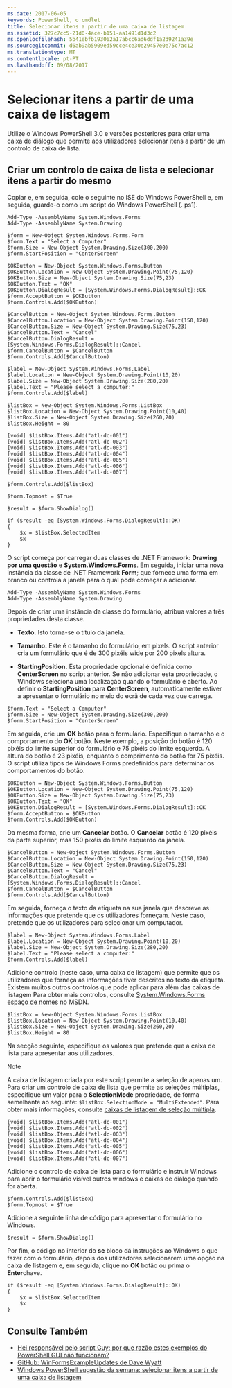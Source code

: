 ```yaml
---
ms.date: 2017-06-05
keywords: PowerShell, o cmdlet
title: Selecionar itens a partir de uma caixa de listagem
ms.assetid: 327c7cc5-21d0-4ace-b151-aa1491d1d3c2
ms.openlocfilehash: 5b41ebfb193062a17abcc6ad6ddf1a2d9241a39e
ms.sourcegitcommit: d6ab9ab5909ed59cce4ce30e29457e0e75c7ac12
ms.translationtype: MT
ms.contentlocale: pt-PT
ms.lasthandoff: 09/08/2017
---
```

# <a name="selecting-items-from-a-list-box"></a>Selecionar itens a partir de uma caixa de listagem
Utilize o Windows PowerShell 3.0 e versões posteriores para criar uma caixa de diálogo que permite aos utilizadores selecionar itens a partir de um controlo de caixa de lista.

## <a name="create-a-list-box-control-and-select-items-from-it"></a>Criar um controlo de caixa de lista e selecionar itens a partir do mesmo
Copiar e, em seguida, cole o seguinte no ISE do Windows PowerShell e, em seguida, guarde-o como um script do Windows PowerShell (. ps1).

```
Add-Type -AssemblyName System.Windows.Forms
Add-Type -AssemblyName System.Drawing

$form = New-Object System.Windows.Forms.Form 
$form.Text = "Select a Computer"
$form.Size = New-Object System.Drawing.Size(300,200) 
$form.StartPosition = "CenterScreen"

$OKButton = New-Object System.Windows.Forms.Button
$OKButton.Location = New-Object System.Drawing.Point(75,120)
$OKButton.Size = New-Object System.Drawing.Size(75,23)
$OKButton.Text = "OK"
$OKButton.DialogResult = [System.Windows.Forms.DialogResult]::OK
$form.AcceptButton = $OKButton
$form.Controls.Add($OKButton)

$CancelButton = New-Object System.Windows.Forms.Button
$CancelButton.Location = New-Object System.Drawing.Point(150,120)
$CancelButton.Size = New-Object System.Drawing.Size(75,23)
$CancelButton.Text = "Cancel"
$CancelButton.DialogResult = [System.Windows.Forms.DialogResult]::Cancel
$form.CancelButton = $CancelButton
$form.Controls.Add($CancelButton)

$label = New-Object System.Windows.Forms.Label
$label.Location = New-Object System.Drawing.Point(10,20) 
$label.Size = New-Object System.Drawing.Size(280,20) 
$label.Text = "Please select a computer:"
$form.Controls.Add($label) 

$listBox = New-Object System.Windows.Forms.ListBox 
$listBox.Location = New-Object System.Drawing.Point(10,40) 
$listBox.Size = New-Object System.Drawing.Size(260,20) 
$listBox.Height = 80

[void] $listBox.Items.Add("atl-dc-001")
[void] $listBox.Items.Add("atl-dc-002")
[void] $listBox.Items.Add("atl-dc-003")
[void] $listBox.Items.Add("atl-dc-004")
[void] $listBox.Items.Add("atl-dc-005")
[void] $listBox.Items.Add("atl-dc-006")
[void] $listBox.Items.Add("atl-dc-007")

$form.Controls.Add($listBox) 

$form.Topmost = $True

$result = $form.ShowDialog()

if ($result -eq [System.Windows.Forms.DialogResult]::OK)
{
    $x = $listBox.SelectedItem
    $x
}
```

O script começa por carregar duas classes de .NET Framework: **Drawing por uma questão** e **System.Windows.Forms**. Em seguida, iniciar uma nova instância da classe de .NET Framework **Form**; que fornece uma forma em branco ou controla a janela para o qual pode começar a adicionar.

```
Add-Type -AssemblyName System.Windows.Forms
Add-Type -AssemblyName System.Drawing
```

Depois de criar uma instância da classe do formulário, atribua valores a três propriedades desta classe.

- **Texto.** Isto torna-se o título da janela.

- **Tamanho.** Este é o tamanho do formulário, em pixels. O script anterior cria um formulário que é de 300 pixéis wide por 200 pixels altura.

- **StartingPosition.** Esta propriedade opcional é definida como **CenterScreen** no script anterior. Se não adicionar esta propriedade, o Windows seleciona uma localização quando o formulário é aberto. Ao definir o **StartingPosition** para **CenterScreen**, automaticamente estiver a apresentar o formulário no meio do ecrã de cada vez que carrega.

```
$form.Text = "Select a Computer"
$form.Size = New-Object System.Drawing.Size(300,200) 
$form.StartPosition = "CenterScreen"
```

Em seguida, crie um **OK** botão para o formulário. Especifique o tamanho e o comportamento do **OK** botão. Neste exemplo, a posição do botão é 120 pixéis do limite superior do formulário e 75 pixéis do limite esquerdo. A altura do botão é 23 pixéis, enquanto o comprimento do botão for 75 pixéis. O script utiliza tipos de Windows Forms predefinidos para determinar os comportamentos do botão.

```
$OKButton = New-Object System.Windows.Forms.Button
$OKButton.Location = New-Object System.Drawing.Point(75,120)
$OKButton.Size = New-Object System.Drawing.Size(75,23)
$OKButton.Text = "OK"
$OKButton.DialogResult = [System.Windows.Forms.DialogResult]::OK
$form.AcceptButton = $OKButton
$form.Controls.Add($OKButton)
```

Da mesma forma, crie um **Cancelar** botão. O **Cancelar** botão é 120 pixéis da parte superior, mas 150 pixéis do limite esquerdo da janela.

```
$CancelButton = New-Object System.Windows.Forms.Button
$CancelButton.Location = New-Object System.Drawing.Point(150,120)
$CancelButton.Size = New-Object System.Drawing.Size(75,23)
$CancelButton.Text = "Cancel"
$CancelButton.DialogResult = [System.Windows.Forms.DialogResult]::Cancel
$form.CancelButton = $CancelButton
$form.Controls.Add($CancelButton)
```

Em seguida, forneça o texto da etiqueta na sua janela que descreve as informações que pretende que os utilizadores forneçam. Neste caso, pretende que os utilizadores para selecionar um computador.

```
$label = New-Object System.Windows.Forms.Label
$label.Location = New-Object System.Drawing.Point(10,20) 
$label.Size = New-Object System.Drawing.Size(280,20) 
$label.Text = "Please select a computer:"
$form.Controls.Add($label)
```

Adicione controlo (neste caso, uma caixa de listagem) que permite que os utilizadores que forneça as informações tiver descritos no texto da etiqueta. Existem muitos outros controlos que pode aplicar para além das caixas de listagem Para obter mais controlos, consulte [System.Windows.Forms espaço de nomes](http://msdn.microsoft.com/library/k50ex0x9(v=vs.110).aspx) no MSDN.

```
$listBox = New-Object System.Windows.Forms.ListBox 
$listBox.Location = New-Object System.Drawing.Point(10,40) 
$listBox.Size = New-Object System.Drawing.Size(260,20) 
$listBox.Height = 80
```

Na secção seguinte, especifique os valores que pretende que a caixa de lista para apresentar aos utilizadores.

> [!NOTE]
> A caixa de listagem criada por este script permite a seleção de apenas um. Para criar um controlo de caixa de lista que permite as seleções múltiplas, especifique um valor para o **SelectionMode** propriedade, de forma semelhante ao seguinte: `$listBox.SelectionMode = "MultiExtended"`. Para obter mais informações, consulte [caixas de listagem de seleção múltipla](Multiple-selection-List-Boxes.md).

```
[void] $listBox.Items.Add("atl-dc-001")
[void] $listBox.Items.Add("atl-dc-002")
[void] $listBox.Items.Add("atl-dc-003")
[void] $listBox.Items.Add("atl-dc-004")
[void] $listBox.Items.Add("atl-dc-005")
[void] $listBox.Items.Add("atl-dc-006")
[void] $listBox.Items.Add("atl-dc-007")
```

Adicione o controlo de caixa de lista para o formulário e instruir Windows para abrir o formulário visível outros windows e caixas de diálogo quando for aberta.

```
$form.Controls.Add($listBox) 
$form.Topmost = $True
```

Adicione a seguinte linha de código para apresentar o formulário no Windows.

```
$result = $form.ShowDialog()
```

Por fim, o código no interior do **se** bloco dá instruções ao Windows o que fazer com o formulário, depois dos utilizadores selecionarem uma opção na caixa de listagem e, em seguida, clique no **OK** botão ou prima o **Enter**chave.

```
if ($result -eq [System.Windows.Forms.DialogResult]::OK)
{
    $x = $listBox.SelectedItem
    $x
}
```

## <a name="see-also"></a>Consulte Também
- [Hei responsável pelo script Guy: por que razão estes exemplos do PowerShell GUI não funcionam?](http://go.microsoft.com/fwlink/?LinkId=506644)
- [GitHub: WinFormsExampleUpdates de Dave Wyatt](https://github.com/dlwyatt/WinFormsExampleUpdates)
- [Windows PowerShell sugestão da semana: selecionar itens a partir de uma caixa de listagem](http://technet.microsoft.com/library/ff730949.aspx)

